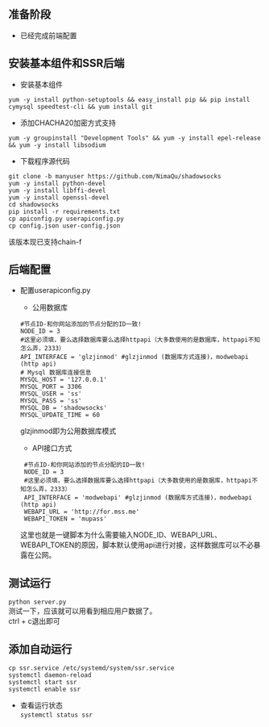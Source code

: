 

## 准备阶段  

* 已经完成前端配置  

## 安装基本组件和SSR后端  

* 安装基本组件  
```  
yum -y install python-setuptools && easy_install pip && pip install cymysql speedtest-cli && yum install git  
```  
* 添加CHACHA20加密方式支持  
```
yum -y groupinstall "Development Tools" && yum -y install epel-release && yum -y install libsodium  
```  

* 下载程序源代码  
```  
git clone -b manyuser https://github.com/NimaQu/shadowsocks
yum -y install python-devel  
yum -y install libffi-devel  
yum -y install openssl-devel  
cd shadowsocks  
pip install -r requirements.txt  
cp apiconfig.py userapiconfig.py  
cp config.json user-config.json  
```  
该版本现已支持chain-f  

## 后端配置  

* 配置userapiconfig.py  
    * 公用数据库
    ```    
    #节点ID-和你网站添加的节点分配的ID一致!  
    NODE_ID = 3  
    #这里必须填，要么选择数据库要么选择httpapi（大多数使用的是数据库，httpapi不知怎么弄，2333）  
    API_INTERFACE = 'glzjinmod' #glzjinmod (数据库方式连接)，modwebapi (http api)  
    # Mysql 数据库连接信息  
    MYSQL_HOST = '127.0.0.1'  
    MYSQL_PORT = 3306  
    MYSQL_USER = 'ss'  
    MYSQL_PASS = 'ss'  
    MYSQL_DB = 'shadowsocks'  
    MYSQL_UPDATE_TIME = 60       
    ```   
    glzjinmod即为公用数据库模式  
    

   * API接口方式  
   ```  
    #节点ID-和你网站添加的节点分配的ID一致!  
    NODE_ID = 3  
    #这里必须填，要么选择数据库要么选择httpapi（大多数使用的是数据库，httpapi不知怎么弄，2333）  
    API_INTERFACE = 'modwebapi' #glzjinmod (数据库方式连接)，modwebapi (http api)  
    WEBAPI_URL = 'http://for.mss.me'  
    WEBAPI_TOKEN = 'mupass'  
    ```  
    这里也就是一键脚本为什么需要输入NODE_ID、WEBAPI_URL、WEBAPI_TOKEN的原因，脚本默认使用api进行对接，这样数据库可以不必暴露在公网。  


## 测试运行
  `python server.py`  
  测试一下，应该就可以用看到相应用户数据了。  
  ctrl + c退出即可  
  
## 添加自动运行  
  ```  
  cp ssr.service /etc/systemd/system/ssr.service  
  systemctl daemon-reload  
  systemctl start ssr  
  systemctl enable ssr  
  ```  
  * 查看运行状态  
  `systemctl status ssr`  


